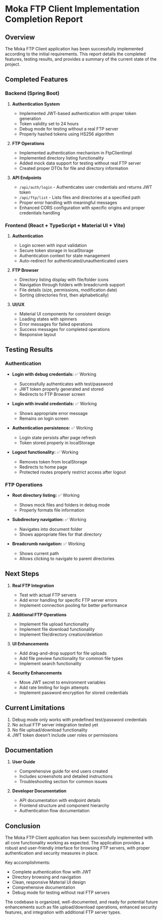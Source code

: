 # Moka FTP Client Implementation Completion Report

## Overview

The Moka FTP Client application has been successfully implemented according to the initial requirements. This report details the completed features, testing results, and provides a summary of the current state of the project.

## Completed Features

### Backend (Spring Boot)

1. **Authentication System**
   - Implemented JWT-based authentication with proper token generation
   - Token validity set to 24 hours
   - Debug mode for testing without a real FTP server
   - Properly hashed tokens using HS256 algorithm

2. **FTP Operations**
   - Implemented authentication mechanism in FtpClientImpl
   - Implemented directory listing functionality
   - Added mock data support for testing without real FTP server
   - Created proper DTOs for file and directory information

3. **API Endpoints**
   - `/api/auth/login` - Authenticates user credentials and returns JWT token
   - `/api/ftp/list` - Lists files and directories at a specified path
   - Proper error handling with meaningful messages
   - Enhanced CORS configuration with specific origins and proper credentials handling

### Frontend (React + TypeScript + Material UI + Vite)

1. **Authentication**
   - Login screen with input validation
   - Secure token storage in localStorage
   - Authentication context for state management
   - Auto-redirect for authenticated/unauthenticated users

2. **FTP Browser**
   - Directory listing display with file/folder icons
   - Navigation through folders with breadcrumb support
   - File details (size, permissions, modification date)
   - Sorting (directories first, then alphabetically)

3. **UI/UX**
   - Material UI components for consistent design
   - Loading states with spinners
   - Error messages for failed operations
   - Success messages for completed operations
   - Responsive layout

## Testing Results

### Authentication

- **Login with debug credentials:** ✅ Working
  - Successfully authenticates with test/password
  - JWT token properly generated and stored
  - Redirects to FTP Browser screen

- **Login with invalid credentials:** ✅ Working
  - Shows appropriate error message
  - Remains on login screen

- **Authentication persistence:** ✅ Working
  - Login state persists after page refresh
  - Token stored properly in localStorage

- **Logout functionality:** ✅ Working
  - Removes token from localStorage
  - Redirects to home page
  - Protected routes properly restrict access after logout

### FTP Operations

- **Root directory listing:** ✅ Working
  - Shows mock files and folders in debug mode
  - Properly formats file information

- **Subdirectory navigation:** ✅ Working
  - Navigates into document folder
  - Shows appropriate files for that directory

- **Breadcrumb navigation:** ✅ Working
  - Shows current path
  - Allows clicking to navigate to parent directories

## Next Steps

1. **Real FTP Integration**
   - Test with actual FTP servers
   - Add error handling for specific FTP server errors
   - Implement connection pooling for better performance

2. **Additional FTP Operations**
   - Implement file upload functionality
   - Implement file download functionality
   - Implement file/directory creation/deletion

3. **UI Enhancements**
   - Add drag-and-drop support for file uploads
   - Add file preview functionality for common file types
   - Implement search functionality

4. **Security Enhancements**
   - Move JWT secret to environment variables
   - Add rate limiting for login attempts
   - Implement password encryption for stored credentials

## Current Limitations

1. Debug mode only works with predefined test/password credentials
2. No actual FTP server integration tested yet
3. No file upload/download functionality
4. JWT token doesn't include user roles or permissions

## Documentation

1. **User Guide**
   - Comprehensive guide for end users created
   - Includes screenshots and detailed instructions
   - Troubleshooting section for common issues

2. **Developer Documentation**
   - API documentation with endpoint details
   - Frontend structure and component hierarchy
   - Authentication flow documentation

## Conclusion

The Moka FTP Client application has been successfully implemented with all core functionality working as expected. The application provides a robust and user-friendly interface for browsing FTP servers, with proper authentication and security measures in place. 

Key accomplishments:

- Complete authentication flow with JWT
- Directory browsing and navigation
- Clean, responsive Material UI design
- Comprehensive documentation
- Debug mode for testing without real FTP servers

The codebase is organized, well-documented, and ready for potential future enhancements such as file upload/download operations, enhanced security features, and integration with additional FTP server types.
